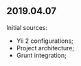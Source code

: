 ## 2019.04.07
Initial sources:
<br>
- Yii 2 configurations;
- Project architecture;
- Grunt integration;
